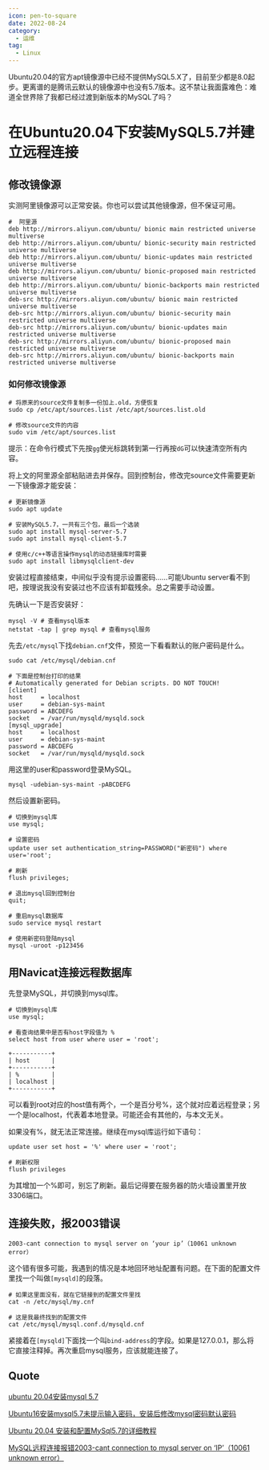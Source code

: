 ```yaml
---
icon: pen-to-square
date: 2022-08-24
category:
  - 运维
tag:
  - Linux
---
```


Ubuntu20.04的官方apt镜像源中已经不提供MySQL5.X了，目前至少都是8.0起步。更离谱的是腾讯云默认的镜像源中也没有5.7版本。这不禁让我面露难色：难道全世界除了我都已经过渡到新版本的MySQL了吗？
<!-- more -->

# 在Ubuntu20.04下安装MySQL5.7并建立远程连接

## 修改镜像源

实测阿里镜像源可以正常安装。你也可以尝试其他镜像源，但不保证可用。
```
#  阿里源
deb http://mirrors.aliyun.com/ubuntu/ bionic main restricted universe multiverse
deb http://mirrors.aliyun.com/ubuntu/ bionic-security main restricted universe multiverse
deb http://mirrors.aliyun.com/ubuntu/ bionic-updates main restricted universe multiverse
deb http://mirrors.aliyun.com/ubuntu/ bionic-proposed main restricted universe multiverse
deb http://mirrors.aliyun.com/ubuntu/ bionic-backports main restricted universe multiverse
deb-src http://mirrors.aliyun.com/ubuntu/ bionic main restricted universe multiverse
deb-src http://mirrors.aliyun.com/ubuntu/ bionic-security main restricted universe multiverse
deb-src http://mirrors.aliyun.com/ubuntu/ bionic-updates main restricted universe multiverse
deb-src http://mirrors.aliyun.com/ubuntu/ bionic-proposed main restricted universe multiverse
deb-src http://mirrors.aliyun.com/ubuntu/ bionic-backports main restricted universe multiverse
```
### 如何修改镜像源
```
# 将原来的source文件复制多一份加上.old，方便恢复
sudo cp /etc/apt/sources.list /etc/apt/sources.list.old

# 修改source文件的内容
sudo vim /etc/apt/sources.list
```
提示：在命令行模式下先按```gg```使光标跳转到第一行再按```dG```可以快速清空所有内容。

将上文的阿里源全部粘贴进去并保存。回到控制台，修改完source文件需要更新一下镜像源才能安装：
```
# 更新镜像源
sudo apt update

# 安装MySQL5.7，一共有三个包，最后一个选装
sudo apt install mysql-server-5.7 
sudo apt install mysql-client-5.7

# 使用c/c++等语言操作mysql的动态链接库时需要
sudo apt install libmysqlclient-dev
```
安装过程直接结束，中间似乎没有提示设置密码……可能Ubuntu server看不到吧，按理说我没有安装过也不应该有卸载残余。总之需要手动设置。

先确认一下是否安装好：
```
mysql -V # 查看mysql版本
netstat -tap | grep mysql # 查看mysql服务
```

先去```/etc/mysql```下找```debian.cnf```文件，预览一下看看默认的账户密码是什么。

```
sudo cat /etc/mysql/debian.cnf

# 下面是控制台打印的结果
# Automatically generated for Debian scripts. DO NOT TOUCH!
[client]
host     = localhost
user     = debian-sys-maint
password = ABCDEFG
socket   = /var/run/mysqld/mysqld.sock
[mysql_upgrade]
host     = localhost
user     = debian-sys-maint
password = ABCDEFG
socket   = /var/run/mysqld/mysqld.sock
```
用这里的user和password登录MySQL。
```
mysql -udebian-sys-maint -pABCDEFG
```
然后设置新密码。
```
# 切换到mysql库
use mysql;

# 设置密码
update user set authentication_string=PASSWORD("新密码") where user='root';

# 刷新
flush privileges;

# 退出mysql回到控制台
quit;

# 重启mysql数据库
sudo service mysql restart
 
# 使用新密码登陆mysql 
mysql -uroot -p123456
```

## 用Navicat连接远程数据库
先登录MySQL，并切换到mysql库。
```
# 切换到mysql库
use mysql;

# 看查询结果中是否有host字段值为 %
select host from user where user = 'root';

+-----------+
| host      |
+-----------+
| %         |
| localhost |
+-----------+
```
可以看到root对应的host值有两个，一个是百分号%，这个就对应着远程登录；另一个是localhost，代表着本地登录。可能还会有其他的，与本文无关。

如果没有%，就无法正常连接。继续在mysql库运行如下语句：
```
update user set host = '%' where user = 'root';

# 刷新权限
flush privileges
```
为其增加一个%即可，别忘了刷新。最后记得要在服务器的防火墙设置里开放3306端口。

## 连接失败，报2003错误
```
2003-cant connection to mysql server on ‘your ip’（10061 unknown error）
```
这个错有很多可能，我遇到的情况是本地回环地址配置有问题。在下面的配置文件里找一个叫做```[mysqld]```的段落。

```
# 如果这里面没有，就在它链接到的配置文件里找
cat -n /etc/mysql/my.cnf

# 这是我最终找到的配置文件
cat /etc/mysql/mysql.conf.d/mysqld.cnf 
```
紧接着在```[mysqld]```下面找一个叫```bind-address```的字段。如果是127.0.0.1，那么将它直接注释掉。再次重启mysql服务，应该就能连接了。


## Quote
[ubuntu 20.04安装mysql 5.7](https://blog.csdn.net/u013519290/article/details/122012747)

[Ubuntu16安装mysql5.7未提示输入密码，安装后修改mysql密码默认密码](https://blog.csdn.net/m0_67390788/article/details/124090360)

[Ubuntu 20.04 安装和配置MySql5.7的详细教程](https://www.jb51.net/article/202399.htm)

[MySQL远程连接报错2003-cant connection to mysql server on ‘IP’（10061 unknown error）](https://blog.csdn.net/alwaysbefine/article/details/116332945)
